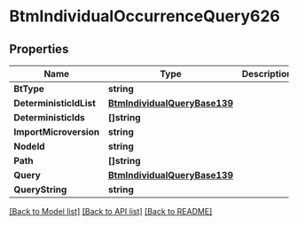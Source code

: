 # BtmIndividualOccurrenceQuery626

## Properties

Name | Type | Description | Notes
------------ | ------------- | ------------- | -------------
**BtType** | **string** |  | [optional] 
**DeterministicIdList** | [**BtmIndividualQueryBase139**](BTMIndividualQueryBase-139.md) |  | [optional] 
**DeterministicIds** | **[]string** |  | [optional] 
**ImportMicroversion** | **string** |  | [optional] 
**NodeId** | **string** |  | [optional] 
**Path** | **[]string** |  | [optional] 
**Query** | [**BtmIndividualQueryBase139**](BTMIndividualQueryBase-139.md) |  | [optional] 
**QueryString** | **string** |  | [optional] 

[[Back to Model list]](../README.md#documentation-for-models) [[Back to API list]](../README.md#documentation-for-api-endpoints) [[Back to README]](../README.md)


